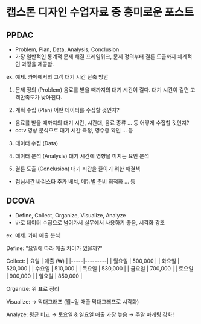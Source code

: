 # 캡스톤 디자인 수업자료 중 흥미로운 포스트
## PPDAC
- Problem, Plan, Data, Analysis, Conclusion
- 가장 일반적인 통계적 문제 해결 프레임워크, 문제 정의부터 결론 도출까지 체계적인 과정을 제공함.

ex. 예제. 카페에서의 고객 대기 시간 단축 방안 
1. 문제 정의 (Problem)
음료를 받을 때까지의 대기 시간이 길다. 대기 시간이 길면 고객만족도가 낮아진다.

2. 계획 수립 (Plan)
어떤 데이터를 수집할 것인지?
- 음료를 받을 때까지의 대기 시간, 시간대, 음료 종류 ... 등
어떻게 수집할 것인지?
- cctv 영상 분석으로 대기 시간 측정, 영수증 확인 ... 등

3. 데이터 수집 (Data)

4. 데이터 분석 (Analysis)
대기 시간에 영향을 미치는 요인 분석 

5. 결론 도출 (Conclusion)
대기 시간을 줄이기 위한 해결책
- 점심시간 바리스타 추가 배치, 메뉴별 준비 최적화 ... 등


## DCOVA
- Define, Collect, Organize, Visualize, Analyze
- 바로 데이터 수집으로 넘어가서 실무에서 사용하기 좋음, 시각화 강조

ex. 예제. 카페 매출 분석

Define: "요일에 따라 매출 차이가 있을까?"

Collect:
| 요일 | 매출 (₩) | |-----|---------| | 월요일 | 500,000 | | 화요일 | 520,000 | | 수요일 | 510,000 | | 목요일 | 530,000 | | 금요일 | 700,000 | | 토요일 | 900,000 | | 일요일 | 850,000 |

Organize: 위 표로 정리

Visualize:
→ 막대그래프
(월~일 매출 막대그래프로 시각화)

Analyze:
평균 비교 → 토요일 & 일요일 매출 가장 높음 → 주말 마케팅 강화!
